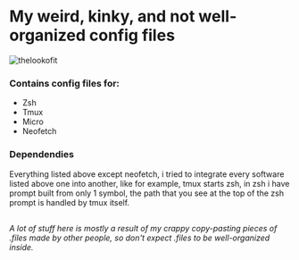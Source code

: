 
# My weird, kinky, and not well-organized config files

![thelookofit](https://user-images.githubusercontent.com/51455723/170556296-3d1d0a80-94d7-4b6b-b7e1-a505c0bbe10f.png)

### Contains config files for:
- Zsh
- Tmux
- Micro
- Neofetch

### Dependendies
Everything listed above except neofetch, i tried to integrate every software listed above one into another, like for example, tmux starts zsh, in zsh i have prompt built from only 1 symbol, the path that you see at the top of the zsh prompt is handled by tmux itself.
##
###### *A lot of stuff here is mostly a result of my crappy copy-pasting pieces of .files made by other people, so don't expect .files to be well-organized inside.*
